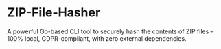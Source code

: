 # ZIP-File-Hasher
A powerful Go-based CLI tool to securely hash the contents of ZIP files – 100% local, GDPR-compliant, with zero external dependencies.
